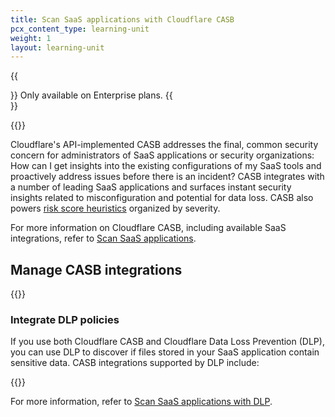 ```yaml
---
title: Scan SaaS applications with Cloudflare CASB
pcx_content_type: learning-unit
weight: 1
layout: learning-unit
---
```


{{<Aside type="note">}}
Only available on Enterprise plans.
{{</Aside>}}

{{<glossary-definition term_id="Cloudflare CASB">}}

Cloudflare's API-implemented CASB addresses the final, common security concern for administrators of SaaS applications or security organizations: How can I get insights into the existing configurations of my SaaS tools and proactively address issues before there is an incident? CASB integrates with a number of leading SaaS applications and surfaces instant security insights related to misconfiguration and potential for data loss. CASB also powers [risk score heuristics](/cloudflare-one/insights/risk-score/) organized by severity.

For more information on Cloudflare CASB, including available SaaS integrations, refer to [Scan SaaS applications](/cloudflare-one/applications/scan-apps/).

## Manage CASB integrations

{{<render file="casb/_manage-integrations.md" productFolder="cloudflare-one">}}

### Integrate DLP policies

If you use both Cloudflare CASB and Cloudflare Data Loss Prevention (DLP), you can use DLP to discover if files stored in your SaaS application contain sensitive data. CASB integrations supported by DLP include:

{{<render file="casb/_casb-dlp-integrations.md" productFolder="cloudflare-one">}}

For more information, refer to [Scan SaaS applications with DLP](/cloudflare-one/applications/scan-apps/casb-dlp/).
